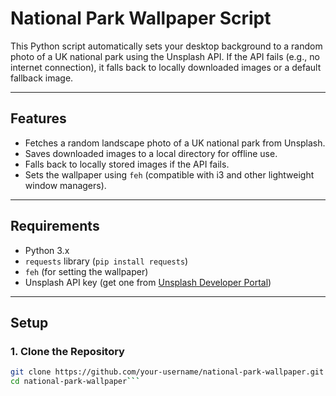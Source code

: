 # National Park Wallpaper Script

This Python script automatically sets your desktop background to a random photo of a UK national park using the Unsplash API. If the API fails (e.g., no internet connection), it falls back to locally downloaded images or a default fallback image.

---

## Features
- Fetches a random landscape photo of a UK national park from Unsplash.
- Saves downloaded images to a local directory for offline use.
- Falls back to locally stored images if the API fails.
- Sets the wallpaper using `feh` (compatible with i3 and other lightweight window managers).

---

## Requirements
- Python 3.x
- `requests` library (`pip install requests`)
- `feh` (for setting the wallpaper)
- Unsplash API key (get one from [Unsplash Developer Portal](https://unsplash.com/developers))

---

## Setup

### 1. Clone the Repository
```bash
git clone https://github.com/your-username/national-park-wallpaper.git
cd national-park-wallpaper```
